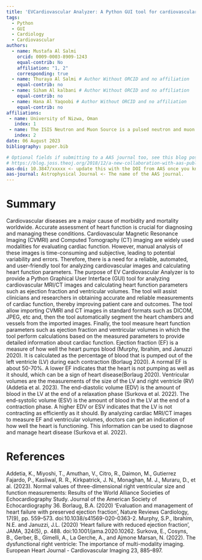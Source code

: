 ```yaml
---
title: 'EVCardiovascular Analyzer: A Python GUI tool for cardiovascular image analysis'
tags:
  - Python
  - GUI
  - Cardiology
  - Cardiovascular 
authors:
  - name: Mustafa Al Salmi
    orcid: 0009-0003-8909-1243
    equal-contrib: No
    affiliation: "1, 2"
    corresponding: true
  - name: Thuraya Al Salmi # Author Without ORCID and no affiliation
    equal-contrib: no 
  - name: Siham Al kalbani # Author Without ORCID and no affiliation
    equal-contrib: no
  - name: Hana Al Yaqoobi # Author Without ORCID and no affiliation
    equal-contrib: no
affiliations:
 - name: University of Nizwa, Oman
   index: 1
 - name: The ISIS Neutron and Muon Source is a pulsed neutron and muon source, UK
   index: 2
date: 06 August 2023
bibliography: paper.bib

# Optional fields if submitting to a AAS journal too, see this blog post:
# https://blog.joss.theoj.org/2018/12/a-new-collaboration-with-aas-publishing
aas-doi: 10.3847/xxxxx <- update this with the DOI from AAS once you know it.
aas-journal: Astrophysical Journal <- The name of the AAS journal.
---
```


# Summary

Cardiovascular diseases are a major cause of morbidity and mortality worldwide. Accurate assessment of heart function is crucial for diagnosing and managing these conditions. Cardiovascular Magnetic Resonance Imaging (CVMRI) and Computed Tomography (CT) imaging are widely used modalities for evaluating cardiac function. However, manual analysis of these images is time-consuming and subjective, leading to potential variability and errors. Therefore, there is a need for a reliable, automated, and user-friendly tool for analyzing cardiovascular images and calculating heart function parameters. The purpose of EV Cardiovascular Analyzer is to provide a Python Graphical User Interface (GUI) tool for analyzing cardiovascular MRI/CT images and calculating heart function parameters such as ejection fraction and ventricular volumes. The tool will assist clinicians and researchers in obtaining accurate and reliable measurements of cardiac function, thereby improving patient care and outcomes. The tool allow importing CVMRI and CT images in standard formats such as DICOM, JPEG, etc and, then the tool  automatically segment the heart chambers and vessels from the imported images. Finally, the tool measure heart function parameters such as ejection fraction and ventricular volumes in which the tool perform calculations based on the measured parameters to provide detailed information about cardiac function.
Ejection fraction (EF) is a measure of how well the heart pumps blood (Murphy, Ibrahim, and Januzzi 2020). It is calculated as the percentage of blood that is pumped out of the left ventricle (LV) during each contraction (Borlaug 2020). A normal EF is about 50-70%. A lower EF indicates that the heart is not pumping as well as it should, which can be a sign of heart disease(Borlaug 2020).
Ventricular volumes are the measurements of the size of the LV and right ventricle (RV) (Addetia et al. 2023). The end-diastolic volume (EDV) is the amount of blood in the LV at the end of a relaxation phase (Surkova et al. 2022). The end-systolic volume (ESV) is the amount of blood in the LV at the end of a contraction phase. A higher EDV or ESV indicates that the LV is not contracting as efficiently as it should. By analyzing cardiac MRI/CT images to measure EF and ventricular volumes, doctors can get an indication of how well the heart is functioning. This information can be used to diagnose and manage heart disease (Surkova et al. 2022).

# References
Addetia, K., Miyoshi, T., Amuthan, V., Citro, R., Daimon, M., Gutierrez Fajardo, P., Kasliwal, R. R., Kirkpatrick, J. N., Monaghan, M. J., Muraru, D., et al. (2023). Normal values of three-dimensional right ventricular size and function measurements: Results of the World Alliance Societies of Echocardiography Study. Journal of the American Society of Echocardiography 36. 
Borlaug, B.A. (2020) ‘Evaluation and management of heart failure with preserved ejection fraction’, Nature Reviews Cardiology, 17(9), pp. 559–573. doi:10.1038/s41569-020-0363-2. 
Murphy, S.P., Ibrahim, N.E. and Januzzi, J.L. (2020) ‘Heart failure with reduced ejection fraction’, JAMA, 324(5), p. 488. doi:10.1001/jama.2020.10262. 
Surkova, E., Cosyns, B., Gerber, B., Gimelli, A., La Gerche, A., and Ajmone Marsan, N. (2022). The dysfunctional right ventricle: The importance of multi-modality imaging. European Heart Journal - Cardiovascular Imaging 23, 885–897. 

